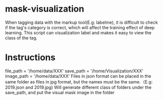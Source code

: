 # mask-visualization
When tagging data with the markup tool(E.g: labelme), it is difficult to check if the tag's category is correct, which will affect the training effect of deep learning. This script can visualization label and makes it easy to view the class of the tag.
# Instructions
file_path = '/home/data/XXX'
save_path = '/home/Visualization/XXX'
image_path = '/home/data/XXX'
Files in json format can be placed in the same folder as files in jpg format, but the names must be the same.（E.g: 2019.json and 2019.jpg)
Will generate different class of folders under the save_path, and put the visual mask image in the folder
